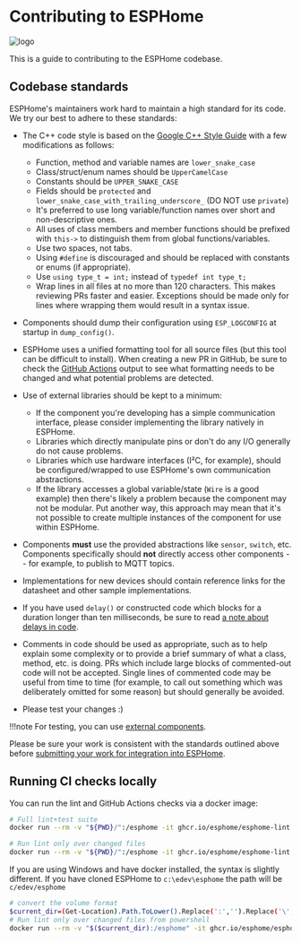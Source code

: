 # Contributing to ESPHome

![logo](/images/logo-text.svg)

This is a guide to contributing to the ESPHome codebase.

## Codebase standards

ESPHome's maintainers work hard to maintain a high standard for its code. We try our best to adhere to these standards:

- The C++ code style is based on the [Google C++ Style Guide](https://google.github.io/styleguide/cppguide.html) with a 
  few modifications as follows:

    - Function, method and variable names are `lower_snake_case`
    - Class/struct/enum names should be `UpperCamelCase`
    - Constants should be `UPPER_SNAKE_CASE`
    - Fields should be `protected` and `lower_snake_case_with_trailing_underscore_` (DO NOT use `private`)
    - It's preferred to use long variable/function names over short and non-descriptive ones.
    - All uses of class members and member functions should be prefixed with `this->` to distinguish them from global
      functions/variables.
    - Use two spaces, not tabs.
    - Using `#define` is discouraged and should be replaced with constants or enums (if appropriate).
    - Use `using type_t = int;` instead of `typedef int type_t;`
    - Wrap lines in all files at no more than 120 characters. This makes reviewing PRs faster and easier. Exceptions
      should be made only for lines where wrapping them would result in a syntax issue.

- Components should dump their configuration using `ESP_LOGCONFIG` at startup in `dump_config()`.
- ESPHome uses a unified formatting tool for all source files (but this tool can be difficult to install).
  When creating a new PR in GitHub, be sure to check the [GitHub Actions](submitting-your-work.md#automated-checks)
  output to see what formatting needs to be changed and what potential problems are detected.
- Use of external libraries should be kept to a minimum:

    - If the component you're developing has a simple communication interface, please consider implementing the library
      natively in ESPHome.
    - Libraries which directly manipulate pins or don't do any I/O generally do not cause problems.
    - Libraries which use hardware interfaces (I²C, for example), should be configured/wrapped to use ESPHome's own
      communication abstractions.
    - If the library accesses a global variable/state (`Wire` is a good example) then there's likely a problem because
      the component may not be modular. Put another way, this approach may mean that it's not possible to create multiple
      instances of the component for use within ESPHome.

- Components **must** use the provided abstractions like `sensor`, `switch`, etc. Components specifically should
  **not** directly access other components -- for example, to publish to MQTT topics.
- Implementations for new devices should contain reference links for the datasheet and other sample implementations.
- If you have used `delay()` or constructed code which blocks for a duration longer than ten milliseconds, be sure to
  read [a note about delays in code](code-notes.md#delays-in-code).
- Comments in code should be used as appropriate, such as to help explain some complexity or to provide a brief summary
  of what a class, method, etc. is doing. PRs which include large blocks of commented-out code will not be accepted.
  Single lines of commented code may be useful from time to time (for example, to call out something which was
  deliberately omitted for some reason) but should generally be avoided.
- Please test your changes :)

!!!note
    For testing, you can use [external components](https://esphome.io/components/external_components).

Please be sure your work is consistent with the standards outlined above before
[submitting your work for integration into ESPHome](submitting-your-work.md).

## Running CI checks locally

You can run the lint and GitHub Actions checks via a docker image:

```bash
# Full lint+test suite
docker run --rm -v "${PWD}/":/esphome -it ghcr.io/esphome/esphome-lint script/fulltest

# Run lint only over changed files
docker run --rm -v "${PWD}/":/esphome -it ghcr.io/esphome/esphome-lint script/quicklint
```

If you are using Windows and have docker installed, the syntax is slightly different.
If you have cloned ESPHome to `c:\edev\esphome` the path will be `c/edev/esphome`

```bash
# convert the volume format
$current_dir=(Get-Location).Path.ToLower().Replace(':','').Replace('\','/')
# Run lint only over changed files from powershell
docker run --rm -v "$($current_dir):/esphome" -it ghcr.io/esphome/esphome-lint script/quicklint
```
